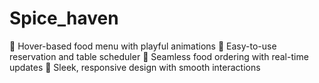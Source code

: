 # Spice_haven
📖 Hover-based food menu with playful animations  📆 Easy-to-use reservation and table scheduler  🧺 Seamless food ordering with real-time updates  💫 Sleek, responsive design with smooth interactions
